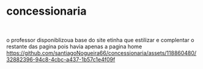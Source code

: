 # concessionaria
 <br>

o professor disponiblizoua base do site etinha que estilizar e complentar o restante das pagina pois havia apenas a pagina home
https://github.com/santiagoNogueira66/concessionaria/assets/118860480/32882396-94c8-4cbc-a437-1b57c1e4f09f

